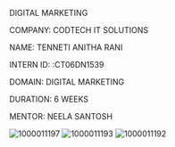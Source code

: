 DIGITAL MARKETING 

COMPANY: CODTECH IT SOLUTIONS

NAME: TENNETI ANITHA RANI

INTERN ID: :CT06DN1539

DOMAIN: DIGITAL MARKETING

DURATION: 6 WEEKS

MENTOR: NEELA SANTOSH

![1000011197](https://github.com/user-attachments/assets/556b0434-5277-4c74-8315-c0da115029ba)
![1000011193](https://github.com/user-attachments/assets/6c376981-45c6-4f9b-b85a-4440490901d5)
![1000011192](https://github.com/user-attachments/assets/d4b4e070-0b65-4cf6-8c3a-4267774d5e92)
